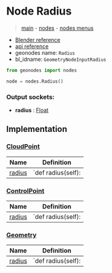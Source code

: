 # Node Radius

> [main](../structure.md) - [nodes](nodes.md) - [nodes menus](nodes_menus.md)

- [Blender reference](https://docs.blender.org/manual/en/latest/modeling/geometry_nodes/input/radius.html)
- [api reference](https://docs.blender.org/api/current/bpy.types.GeometryNodeInputRadius.html)
- geonodes name: `Radius`
- bl_idname: `GeometryNodeInputRadius`

```python
from geonodes import nodes

node = nodes.Radius()
```

### Output sockets:

- **radius** : [Float](Float.md)

## Implementation

### [CloudPoint](CloudPoint.md)

| Name | Definition |
|------|------------|
 | [radius](CloudPoint.md#radius-property) | `def radius(self): |

### [ControlPoint](ControlPoint.md)

| Name | Definition |
|------|------------|
 | [radius](ControlPoint.md#radius-property) | `def radius(self): |

### [Geometry](Geometry.md)

| Name | Definition |
|------|------------|
 | [radius](Geometry.md#radius-property) | `def radius(self): |

